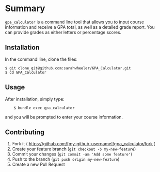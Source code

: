 # Summary

`gpa_calculator` is a command line tool that allows you to input course information and receive a GPA total, as well as a detailed grade report. You can provide grades as either letters or percentage scores.

## Installation

In the command line, clone the files:

    $ git clone git@github.com:sarahwheeler/GPA_Calculator.git
    $ cd GPA_Calculator

## Usage

After installation, simply type:

		$ bundle exec gpa_calculator

and you will be prompted to enter your course information.

## Contributing

1. Fork it ( https://github.com/[my-github-username]/gpa_calculator/fork )
2. Create your feature branch (`git checkout -b my-new-feature`)
3. Commit your changes (`git commit -am 'Add some feature'`)
4. Push to the branch (`git push origin my-new-feature`)
5. Create a new Pull Request
